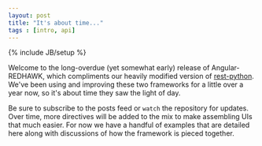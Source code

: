 ```yaml
---
layout: post
title: "It's about time..."
tags : [intro, api]
---
```

{% include JB/setup %}

Welcome to the long-overdue (yet somewhat early) release of Angular-REDHAWK, which compliments our heavily modified version of [rest-python](http://geontech.github.io/rest-python).  We've been using and improving these two frameworks for a little over a year now, so it's about time they saw the light of day.

Be sure to subscribe to the posts feed or `watch` the repository for updates.  Over time, more directives will be added to the mix to make assembling UIs that much easier.  For now we have a handful of examples that are detailed here along with discussions of how the framework is pieced together.
